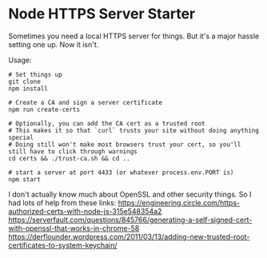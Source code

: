 # Node HTTPS Server Starter

Sometimes you need a local HTTPS server for things. But it's a major hassle setting one up. Now it isn't. 

Usage:
```shell
# Set things up
git clone
npm install 

# Create a CA and sign a server certificate
npm run create-certs

# Optionally, you can add the CA cert as a trusted root
# This makes it so that `curl` trusts your site without doing anything special 
# Doing still won't make most browsers trust your cert, so you'll still have to click through warnings
cd certs && ./trust-ca.sh && cd ..

# start a server at port 4433 (or whatever process.env.PORT is)
npm start
```


I don't actually know much about OpenSSL and other security things. So I had lots of help from these links:
https://engineering.circle.com/https-authorized-certs-with-node-js-315e548354a2
https://serverfault.com/questions/845766/generating-a-self-signed-cert-with-openssl-that-works-in-chrome-58
https://derflounder.wordpress.com/2011/03/13/adding-new-trusted-root-certificates-to-system-keychain/
